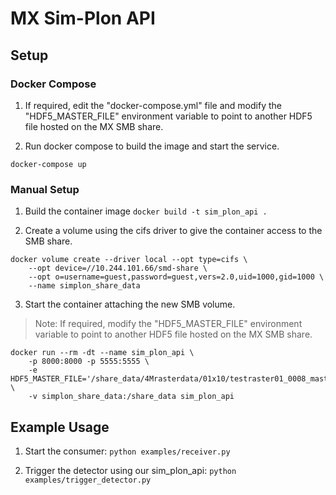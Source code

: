 # MX Sim-Plon API

## Setup

### Docker Compose

1) If required, edit the "docker-compose.yml" file and modify the "HDF5_MASTER_FILE" environment variable to point to another HDF5 file hosted on the MX SMB share.

2) Run docker compose to build the image and start the service.  

```text
docker-compose up
```

### Manual Setup

1) Build the container image `docker build -t sim_plon_api .`

2) Create a volume using the cifs driver to give the container access to the SMB share.

```text
docker volume create --driver local --opt type=cifs \
    --opt device=//10.244.101.66/smd-share \
    --opt o=username=guest,password=guest,vers=2.0,uid=1000,gid=1000 \
    --name simplon_share_data
```

3) Start the container attaching the new SMB volume.

> Note: If required, modify the "HDF5_MASTER_FILE" environment variable to point to another HDF5 file hosted on the MX SMB share.

```text
docker run --rm -dt --name sim_plon_api \
    -p 8000:8000 -p 5555:5555 \
    -e HDF5_MASTER_FILE='/share_data/4Mrasterdata/01x10/testraster01_0008_master.h5' \
    -v simplon_share_data:/share_data sim_plon_api
```

## Example Usage

1) Start the consumer: `python examples/receiver.py`

2) Trigger the detector using our sim_plon_api: `python examples/trigger_detector.py`

<!-- NOTE: If you need to use a different HDF5 file, copy the master hdf5 file and the data file to
the `hdf5_data` folder to run this example, e.g. `testcrystal_0009_master.h5` and `testcrystal_0009_data_000001.h5`.
At the moment only one master file can be in the `hdf5_data` folder -->
